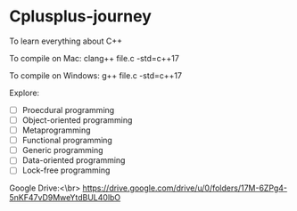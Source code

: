 # Cplusplus-journey
To learn everything about C++

To compile on Mac: clang++ file.c -std=c++17

To compile on Windows: g++ file.c -std=c++17

Explore:
- [ ] Proecdural programming
- [ ] Object-oriented programming
- [ ] Metaprogramming
- [ ] Functional programming
- [ ] Generic programming
- [ ] Data-oriented programming
- [ ] Lock-free programming

Google Drive:<\br>
https://drive.google.com/drive/u/0/folders/17M-6ZPg4-5nKF47vD9MweYtdBUL40lbO